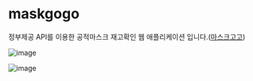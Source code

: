 # maskgogo
 정부제공 API를 이용한 공적마스크 재고확인 웹 애플리케이션 입니다.([마스크고고](https://dakisang.github.io/maskgogo))

![image](https://user-images.githubusercontent.com/24224903/101811109-fe098980-3b5c-11eb-81ed-6609f6961a2d.png)

![image](https://user-images.githubusercontent.com/24224903/101811122-05309780-3b5d-11eb-8bae-4ecc759b0dc1.png)
